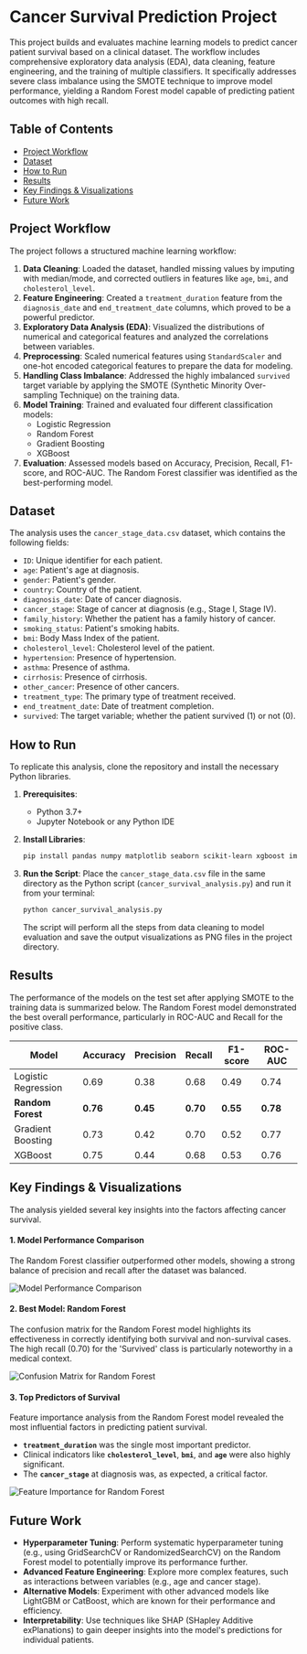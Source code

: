 # Cancer Survival Prediction Project

This project builds and evaluates machine learning models to predict cancer patient survival based on a clinical dataset. The workflow includes comprehensive exploratory data analysis (EDA), data cleaning, feature engineering, and the training of multiple classifiers. It specifically addresses severe class imbalance using the SMOTE technique to improve model performance, yielding a Random Forest model capable of predicting patient outcomes with high recall.

## Table of Contents
- [Project Workflow](#project-workflow)
- [Dataset](#dataset)
- [How to Run](#how-to-run)
- [Results](#results)
- [Key Findings & Visualizations](#key-findings--visualizations)
- [Future Work](#future-work)

## Project Workflow
The project follows a structured machine learning workflow:
1.  **Data Cleaning**: Loaded the dataset, handled missing values by imputing with median/mode, and corrected outliers in features like `age`, `bmi`, and `cholesterol_level`.
2.  **Feature Engineering**: Created a `treatment_duration` feature from the `diagnosis_date` and `end_treatment_date` columns, which proved to be a powerful predictor.
3.  **Exploratory Data Analysis (EDA)**: Visualized the distributions of numerical and categorical features and analyzed the correlations between variables.
4.  **Preprocessing**: Scaled numerical features using `StandardScaler` and one-hot encoded categorical features to prepare the data for modeling.
5.  **Handling Class Imbalance**: Addressed the highly imbalanced `survived` target variable by applying the SMOTE (Synthetic Minority Over-sampling Technique) on the training data.
6.  **Model Training**: Trained and evaluated four different classification models:
    * Logistic Regression
    * Random Forest
    * Gradient Boosting
    * XGBoost
7.  **Evaluation**: Assessed models based on Accuracy, Precision, Recall, F1-score, and ROC-AUC. The Random Forest classifier was identified as the best-performing model.

## Dataset
The analysis uses the `cancer_stage_data.csv` dataset, which contains the following fields:

* `ID`: Unique identifier for each patient.
* `age`: Patient's age at diagnosis.
* `gender`: Patient's gender.
* `country`: Country of the patient.
* `diagnosis_date`: Date of cancer diagnosis.
* `cancer_stage`: Stage of cancer at diagnosis (e.g., Stage I, Stage IV).
* `family_history`: Whether the patient has a family history of cancer.
* `smoking_status`: Patient's smoking habits.
* `bmi`: Body Mass Index of the patient.
* `cholesterol_level`: Cholesterol level of the patient.
* `hypertension`: Presence of hypertension.
* `asthma`: Presence of asthma.
* `cirrhosis`: Presence of cirrhosis.
* `other_cancer`: Presence of other cancers.
* `treatment_type`: The primary type of treatment received.
* `end_treatment_date`: Date of treatment completion.
* `survived`: The target variable; whether the patient survived (1) or not (0).

## How to Run
To replicate this analysis, clone the repository and install the necessary Python libraries.

1.  **Prerequisites**:
    * Python 3.7+
    * Jupyter Notebook or any Python IDE

2.  **Install Libraries**:
    ```bash
    pip install pandas numpy matplotlib seaborn scikit-learn xgboost imbalanced-learn
    ```

3.  **Run the Script**:
    Place the `cancer_stage_data.csv` file in the same directory as the Python script (`cancer_survival_analysis.py`) and run it from your terminal:
    ```bash
    python cancer_survival_analysis.py
    ```
    The script will perform all the steps from data cleaning to model evaluation and save the output visualizations as PNG files in the project directory.

## Results
The performance of the models on the test set after applying SMOTE to the training data is summarized below. The Random Forest model demonstrated the best overall performance, particularly in ROC-AUC and Recall for the positive class.

| Model               | Accuracy | Precision | Recall | F1-score | ROC-AUC |
|---------------------|----------|-----------|--------|----------|---------|
| Logistic Regression | 0.69     | 0.38      | 0.68   | 0.49     | 0.74    |
| **Random Forest** | **0.76** | **0.45** | **0.70**| **0.55** | **0.78**|
| Gradient Boosting   | 0.73     | 0.42      | 0.70   | 0.52     | 0.77    |
| XGBoost             | 0.75     | 0.44      | 0.68   | 0.53     | 0.76    |

## Key Findings & Visualizations

The analysis yielded several key insights into the factors affecting cancer survival.

#### 1. Model Performance Comparison
The Random Forest classifier outperformed other models, showing a strong balance of precision and recall after the dataset was balanced.

![Model Performance Comparison](model_performance_comparison.png)

#### 2. Best Model: Random Forest
The confusion matrix for the Random Forest model highlights its effectiveness in correctly identifying both survival and non-survival cases. The high recall (0.70) for the 'Survived' class is particularly noteworthy in a medical context.

![Confusion Matrix for Random Forest](best_model_confusion_matrix.png)

#### 3. Top Predictors of Survival
Feature importance analysis from the Random Forest model revealed the most influential factors in predicting patient survival.
* **`treatment_duration`** was the single most important predictor.
* Clinical indicators like **`cholesterol_level`**, **`bmi`**, and **`age`** were also highly significant.
* The **`cancer_stage`** at diagnosis was, as expected, a critical factor.

![Feature Importance for Random Forest](best_model_feature_importance.png)

## Future Work
* **Hyperparameter Tuning**: Perform systematic hyperparameter tuning (e.g., using GridSearchCV or RandomizedSearchCV) on the Random Forest model to potentially improve its performance further.
* **Advanced Feature Engineering**: Explore more complex features, such as interactions between variables (e.g., age and cancer stage).
* **Alternative Models**: Experiment with other advanced models like LightGBM or CatBoost, which are known for their performance and efficiency.
* **Interpretability**: Use techniques like SHAP (SHapley Additive exPlanations) to gain deeper insights into the model's predictions for individual patients.
